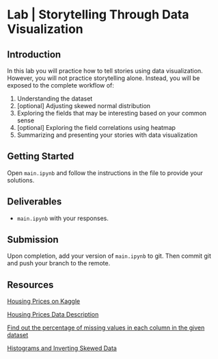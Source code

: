 

# Lab | Storytelling Through Data Visualization

## Introduction

In this lab you will practice how to tell stories using data visualization. However, you will not practice storytelling alone. Instead, you will be exposed to the complete workflow of: 

1. Understanding the dataset
1. [optional] Adjusting skewed normal distribution
1. Exploring the fields that may be interesting based on your common sense
1. [optional] Exploring the field correlations using heatmap
1. Summarizing and presenting your stories with data visualization

## Getting Started

Open `main.ipynb` and follow the instructions in the file to provide your solutions.

## Deliverables

- `main.ipynb` with your responses.

## Submission

Upon completion, add your version of `main.ipynb` to git. Then commit git and push your branch to the remote.

## Resources

[Housing Prices on Kaggle](https://www.kaggle.com/c/house-prices-advanced-regression-techniques/data)

[Housing Prices Data Description](your-code/data-description.txt)

[Find out the percentage of missing values in each column in the given dataset](https://stackoverflow.com/questions/51070985/find-out-the-percentage-of-missing-values-in-each-column-in-the-given-dataset)

[Histograms and Inverting Skewed Data](https://trainingdatascience.com/workshops/histograms-and-skewed-data/)
